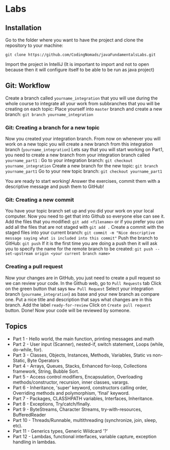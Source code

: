 # Labs 


## Installation 
Go to the folder where you want to have the project and clone the repository to your machine:

`git clone https://github.com/CodingNomads/javaFundamentalsLabs.git`

Import the project in IntelliJ (It is important to import and not to open because then it will configure itself to be able to be run as java project)

## Git: Workflow 
Create a branch called `yourname_integration` that you will use during the whole course to integrate all your work from subbranches that you will be creating on each topic:
Place yourself into `master` branch and create a new branch:
`git branch yourname_integration`

### Git: Creating a branch for a new topic 
Now you created your integration branch. From now on whenever you will work on a new topic you will create a new branch from this integration branch (`yourname_integration`)
Lets say that you will start working on Part1, you need to create a new branch from your integration branch called `yourname_part1` :
Go to your integration branch:
`git checkout yourname_integration`
Create a new branch for the new topic:
`git branch yourname_part1`
Go to your new topic branch:
`git checkout yourname_part1`

You are ready to start working! Answer the exercises, commit them with a descriptive message and push them to GitHub!

### Git: Creating a new commit 
You have your topic branch set up and you did your work on your local computer. Now you need to get that into Github so everyone else can see it.
Add the files that you modified:
`git add <filename>` or if you prefer you can add all the files that are not staged with `git add .`
Create a commit with the staged files into your current branch:
`git commit -m "Nice descriptive message saying what is included into this commit"`
Push the branch to GitHub:
`git push` 
If it is the first time you are doing a push then it will ask you to specify the name for the remote branch to be created:
`git push --set-upstream origin <your current branch name>`

### Creating a pull request 
Now your changes are in GitHub, you just need to create a pull request so we can review your code.
In the Github web, go to `Pull Requests` tab
Click on the green button that says `New Pull Request`
Select your integration branch (`yourname_integration`) as base and your new branch as compare one.
Put a nice title and description that says what changes are in this branch.
Add the label `ready-for-review`
Click on `Create pull request` button.
Done! Now your code will be reviewed by someone.

## Topics 

* Part 1 - Hello world, the main function, printing messages and math
* Part 2 - User input (Scanner), nested-if, switch statement, Loops (while, do-while, for).
* Part 3 - Classes, Objects, Instances, Methods, Variables, Static vs non-Static, Byte Operators
* Part 4 - Arrays, Queues, Stacks, Enhanced for-loop, Collections framework, String, Bubble Sort.
* Part 5 - Access control modifiers, Encapsulation, Overloading methods/constructor, recursion, inner classes, varargs.
* Part 6 - Inheritance, 'super' keyword, constructors calling order, Overriding methods and polymorphism, 'final' keyword. 
* Part 7 - Packages, CLASSHPATH variables, Interfaces, Inheritance.
* Part 8 - Exceptions, Try/catch/finally.
* Part 9 - ByteStreams, Character Streams, try-with-resources, BufferedReader
* Part 10 - Threads/Runnable, multithreading (synchronize, join, sleep, etc).
* Part 11 - Generics types, Generic Wildcard '?'
* Part 12 - Lambdas, functional interfaces, variable capture, exception handling in lambdas.

